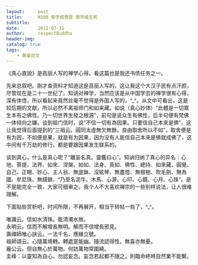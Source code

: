```yaml
---
layout:     post
title:      H108 智学成菩提 愚学成生死
subtitle:   
date:       2011-07-31
author:     respectBuddha
header-img: 
catalog: true
tags:
    - 黄粱旧文
---
```


《真心直說》是高丽人写的禅学心得。看这篇也是我还书债任务之一。

先来总叙吧。刚才查资料才知道这是高丽人写的，这让我这个大汉子民有点汗颜，尽管现在是二十一世纪了。知讷对禅学，当然应该是从中国学去的禅学很有心得，深有体悟，所以看起来竟然丝毫不觉得是外国人写的，^_^。从文中可看出，这是较后期的文献，所以必然不离祖师门和如来藏。如说（真心妙体）“此體是一切眾生本有之佛性。乃一切世界生發之根源”，前句是说众生有佛性，后半句便有梵佛一体倾向之嫌。谈到祖门信时，说“不信一切有為因果。只要信自己本來是佛”，这让我觉得后面提到的“三祖云。圓同太虛無欠無餘。良由取舍所以不如”，取舍便是有为因，不如便是果，就是有为因果，因为没有人能信自己本来是佛就成佛了，这中间有千万劫的修行，都是要跟因果发生联系的。

谈到真心，什么是真心呢？“離妄名真。靈鑑曰心”。知讷归纳了真心的异名：心地、菩提、法界、如來、涅槃、如如、法身、真如、佛性、總持、如來藏、圓覺、自己、正眼、妙心、主人翁、無底鉢、沒絃琴、無盡燈、無根樹、吹毛劍、無為國、牟尼珠、無鑐鎖，“乃至名泥牛、木馬、心源、心印、心鏡、心月、心珠”。是不是能完全一致，大家可细审之。我个人不大喜欢禅宗的一些别样说法，让人很难理解。

下面贴些赏析吧，时间所限，不再展开，相当于转帖一些了，^_^。

唯識云。信如水清珠。能清濁水故。  
永明云。信而不解增長無明。解而不信增長邪見。  
壽禪師唯心訣云。一法千名，應緣立號。  
祖師頌云。心隨萬境轉。轉處寔能幽。隨流認得性。無喜亦無憂。  
龐公云。但自無心於萬物。何妨萬物常圍繞。  
圭峰：以靈知為自心。勿認妄念。妄念若起都不隨之。則臨命終時自然業不能繫。

